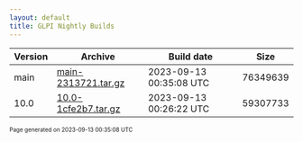 ```yaml
---
layout: default
title: GLPI Nightly Builds
---
```


Version|Archive|Build date|Size
---|---|---|---
main|[main-2313721.tar.gz](main-2313721.tar.gz)|2023-09-13 00:35:08 UTC|76349639
10.0|[10.0-1cfe2b7.tar.gz](10.0-1cfe2b7.tar.gz)|2023-09-13 00:26:22 UTC|59307733

<font size="1">Page generated on 2023-09-13 00:35:08 UTC</font>
